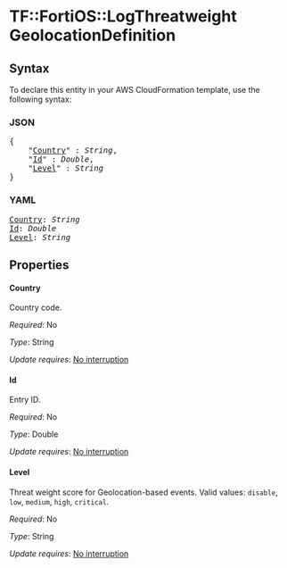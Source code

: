 # TF::FortiOS::LogThreatweight GeolocationDefinition

## Syntax

To declare this entity in your AWS CloudFormation template, use the following syntax:

### JSON

<pre>
{
    "<a href="#country" title="Country">Country</a>" : <i>String</i>,
    "<a href="#id" title="Id">Id</a>" : <i>Double</i>,
    "<a href="#level" title="Level">Level</a>" : <i>String</i>
}
</pre>

### YAML

<pre>
<a href="#country" title="Country">Country</a>: <i>String</i>
<a href="#id" title="Id">Id</a>: <i>Double</i>
<a href="#level" title="Level">Level</a>: <i>String</i>
</pre>

## Properties

#### Country

Country code.

_Required_: No

_Type_: String

_Update requires_: [No interruption](https://docs.aws.amazon.com/AWSCloudFormation/latest/UserGuide/using-cfn-updating-stacks-update-behaviors.html#update-no-interrupt)

#### Id

Entry ID.

_Required_: No

_Type_: Double

_Update requires_: [No interruption](https://docs.aws.amazon.com/AWSCloudFormation/latest/UserGuide/using-cfn-updating-stacks-update-behaviors.html#update-no-interrupt)

#### Level

Threat weight score for Geolocation-based events. Valid values: `disable`, `low`, `medium`, `high`, `critical`.

_Required_: No

_Type_: String

_Update requires_: [No interruption](https://docs.aws.amazon.com/AWSCloudFormation/latest/UserGuide/using-cfn-updating-stacks-update-behaviors.html#update-no-interrupt)

